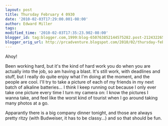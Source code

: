 ```yaml
---
layout: post
title: Thursday February 4 0930
date: '2010-02-03T17:29:00.001-08:00'
author: Edward Miller
tags: 
modified_time: '2010-02-03T17:35:23.902-08:00'
blogger_id: tag:blogger.com,1999:blog-650763852144575282.post-2124322651667377559
blogger_orig_url: http://prcadventure.blogspot.com/2010/02/thursday-february-4-0930.html
---
```


Ahoy!

Been working hard, but it's the kind of hard work you do when you are actually into the job, so am having a blast. It's still work, with deadlines and stuff, but I really do quite enjoy what I'm doing at the moment, and the people are cool. I'll try to take a picture of each of my friends in my next batch of alkaline batteries... I think I keep running out because I only ever take one picture every time I turn my camera on: I know the pictures I wanna take, and feel like the worst kind of tourist when I go around taking many photos at a go. 


Apparantly there is a big company dinner tonight, and those are always pretty ritzy (with Budweiser, it has to be classy...) and so that should be fun.

